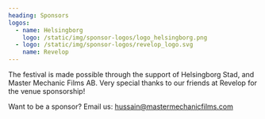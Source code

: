 ```yaml
---
heading: Sponsors
logos:
  - name: Helsingborg
    logo: /static/img/sponsor-logos/logo_helsingborg.png
  - logo: /static/img/sponsor-logos/revelop_logo.svg
    name: Revelop
---
```

The festival is made possible through the support of Helsingborg Stad, and Master Mechanic Films AB.
V﻿ery special thanks to our friends at Revelop for the venue sponsorship!

Want to be a sponsor? Email us: hussain@mastermechanicfilms.com[](mailto:sponsors@gff.se)